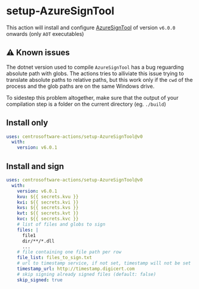 ﻿# setup-AzureSignTool

This action will install and configure
[AzureSignTool](https://github.com/vcsjones/AzureSignTool) of version `v6.0.0`
onwards (only `AOT` executables)

## ⚠️ Known issues

The dotnet version used to compile `AzureSignTool` has a bug reguarding absolute
path with globs. The actions tries to alliviate this issue trying to translate
absolute paths to relative paths, but this work only if the `cwd` of the process
and the glob paths are on the same Windows drive.

To sidestep this problem altogether, make sure that the output of your
compilation step is a folder on the current directory (eg. `./build`)

## Install only

```yml
uses: centrosoftware-actions/setup-AzureSignTool@v0
  with:
    version: v6.0.1
```

## Install and sign

```yml
uses: centrosoftware-actions/setup-AzureSignTool@v0
  with:
    version: v6.0.1
    kvu: ${{ secrets.kvu }}
    kvi: ${{ secrets.kvi }}
    kvs: ${{ secrets.kvs }}
    kvt: ${{ secrets.kvt }}
    kvc: ${{ secrets.kvc }}
    # list of files and globs to sign
    files: |
      file1
      dir/**/*.dll
      ...
    # file containing one file path per row
    file_list: files_to_sign.txt
    # url to timestamp service, if not set, timestamp will not be set
    timestamp_url: http://timestamp.digicert.com
    # skip signing already signed files (default: false)
    skip_signed: true
```
